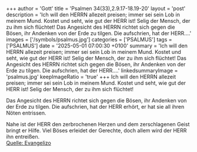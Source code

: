 +++
author = 'Gott'
title = 'Psalmen 34(33),2.9.17-18.19-20'
layout = 'post'
description = 'Ich will den HERRN allezeit preisen;  immer sei sein Lob in meinem Mund. Kostet und seht, wie gut der HERR ist!  Selig der Mensch, der zu ihm sich flüchtet!  Das Angesicht des HERRN richtet sich gegen die Bösen, ihr Andenken von der Erde zu tilgen. Die aufschrien, hat der HERR....'
images = ['/symbols/psalmus.jpg']
categories = ['PSALMUS']
tags = ['PSALMUS']
date = '2025-05-01 07:00:30 +0100'
summary = 'Ich will den HERRN allezeit preisen;  immer sei sein Lob in meinem Mund. Kostet und seht, wie gut der HERR ist!  Selig der Mensch, der zu ihm sich flüchtet!  Das Angesicht des HERRN richtet sich gegen die Bösen, ihr Andenken von der Erde zu tilgen. Die aufschrien, hat der HERR....'
linkedsummaryImage = 'psalmus.jpg'
keepImageRatio = 'true'
+++
Ich will den HERRN allezeit preisen; 
immer sei sein Lob in meinem Mund.
Kostet und seht, wie gut der HERR ist! 
Selig der Mensch, der zu ihm sich flüchtet!

Das Angesicht des HERRN richtet sich gegen die Bösen,
ihr Andenken von der Erde zu tilgen.
Die aufschrien, hat der HERR erhört, 
er hat sie all ihren Nöten entrissen.<!--more-->

Nahe ist der HERR den zerbrochenen Herzen 
und dem zerschlagenen Geist bringt er Hilfe.
Viel Böses erleidet der Gerechte, 
doch allem wird der HERR ihn entreißen.<br> [Quelle: Evangelizo](https://evangeliumtagfuertag.org/DE/gospel)